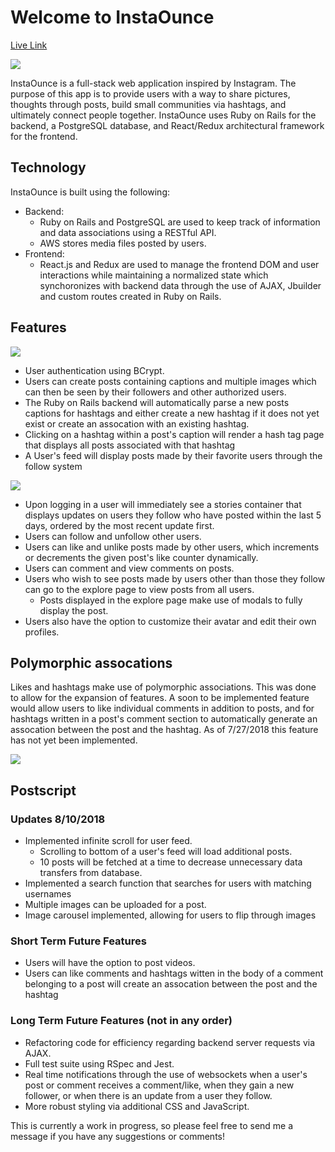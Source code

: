 # Welcome to InstaOunce





[Live Link](https://insta-ounce.herokuapp.com)

![](https://lh3.googleusercontent.com/UZFJF0NdfJL4mORiQGw7OavxYF6kYRK3fW8kr_z8D1RF5fSYZmT-XfJ5WRxd2vFmQTpUDJzqIi72IO0nJxAUGOFrhB11N-qt0XpzoogCBf4o_7F9ybPqruVwwI9tdqsz2FKOttjmUUYLNEfa2GXVQ9VcwbcjBEdaIFNCJIthTSYBzJBBaqhFCkHjQcYPT7GrQU-jNQjq1QBVB83R0dlT5qTUg-SvUa_N3VYjdiCUZEVauwX3c-JSuNWMeIQXpPbnlO3Dmi-Tr9cPVvP_F08F8xER20Aq6HZAjLLxbyEi8oC2avWNxNQAGQrdLGO6yEFRwIXQ50o9gcHMd-lMe_oCGuUfkKfiviUtX-MGUEntX4FJu76qV3HYZMafE4qvozbAuh8Qswly5tIVQfpXznHvFisBm4riInCgFHu-rozcfKzMQhb93IeQfrmuksOpUYPIUYnNerAf1QN-oEOG-Xn31nBfI6IeUSM9cfDwzgLQShLDCoQpWuQ_MMNhwwT0NqMT3_uZ--9ei0RRaOguhM2WuC5ZHBKucrZX9ecAY0Xv6A9ZTQfGaH4KqTWYYXFVIuWxg5TqffHfCYPidPliqWMecZTaGxX-cktUJQaIYQg=w600-h348-no)

InstaOunce is a full-stack web application inspired by Instagram. The purpose of this app is to provide users with a way to share pictures, thoughts through posts, build small communities via hashtags, and ultimately connect people together. InstaOunce uses Ruby on Rails for the backend, a PostgreSQL database, and React/Redux architectural framework for the frontend.

## Technology
InstaOunce is built using the following: 
*  Backend:
   *  Ruby on Rails and PostgreSQL are used to keep track of information and data associations using a RESTful API.
   *  AWS stores media files posted by users.
*  Frontend: 
   *  React.js and Redux are used to manage the frontend DOM and user interactions while maintaining a normalized state which synchoronizes with backend data through the use of AJAX, Jbuilder and custom routes created in Ruby on Rails.
   
## Features

![](https://lh3.googleusercontent.com/lhHeDsKqeQ2_5ojgKS2UNHqTvjXg1mUWsbPrEusgKmisKtV7UkUo-Xf-O4eOV4ZGRMOYnhzSi92PYjHG2d68Ub4rcXRDteklBgJHT6hmO6TR-5BInjzIOVDekNRFI1i922cLTScDvrv9jmOPC1YS-ENrZ9_MCl_SX-n_IYr9Im_Ti7s-LgCytJn4n_Xji2J-hcK1Y1LuLPBs9RamwnF167_stbzGxwN_vhjmQlEtkyKPskzbmT0UlV6C8_e4FISjzipFfJnN_tcABC6Qzt43lCirxc016LH5MOuqhjhdv3c1Uqj5KiaiVDm-yATx0vp481BDXa_m2Vfw5aXfC-UnP3HWJh-AeMau-Uoh_JYrFRzPwR5Ke9j0jTF_G2rlZm95gZPboX8SUOBSZabLztL2ydVgFk0crrUYMAlEpThTdHYHZRZUVGyT2LemeXMPuIOI3w_siYQQDsISWzngXbXIITdSceKlAM2MfqDMLdg8xZojEx_4vLmO9sMd8sRoI0mo2LaFiUpylqAs34UiRswSyu8cY5T-oGBLmtAu7EPl8QhrbUDZkO_01IwWdsYEpbyr4LFj-saaAYiWLF8tuv_4FRXIb2bQlR8x0wzYwJo=w600-h338-no)

*  User authentication using BCrypt.
*  Users can create posts containing captions and multiple images which can then be seen by their followers and other authorized users.
*  The Ruby on Rails backend will automatically parse a new posts captions for hashtags and either create a new hashtag if it does not yet exist or create an assocation with an existing hashtag.
*  Clicking on a hashtag within a post's caption will render a hash tag page that displays all posts associated with that hashtag
*  A User's feed will display posts made by their favorite users through the follow system

![](https://lh3.googleusercontent.com/jCilSci3nqtU9GCwcqD8jnzuUcS9AA96XsBaNokDFC66MbxWMlF-jh_yRDeHouTBhKO8F2dtitD_57VrUIu-5QUQc471-lWgTVrAs0LVt8OjyKPt3iGNHe7h5Rygs0H0eFfsMC9gb45x8mdt8zTU2zcNQAjZ-QK2xSrIgnZ4_Jczif_IS6piq_xP4J-IDqyU797Wb3Ip0TBt3ngtW01DjsANYqoVp5PaRxeWOaeUwduuMJbxAG9C9Ydj4pFIRQgCTGvLkU6KfZqCsQ8ntSCzHZY3ZxBsyquVVyljx8-om3DGiE3eqxbd4JGoCWiuUbDsa7jUKpKE0UQFffYuj_irLKywIIoIUQdQU_xoGteI9ummausNuiX84GZ_G8px9SdWEFOeRYyGcDVMiTyV6Ai--7w5tD8qzifw_AL5h7-r-SGu7p9yyiUO7lBL63tgqeARhDlZBjOj_XAU5Dr_Dph3rxIUsuCmkZXlvSJ0cCZ_HQwCBXv3v7iEpTxiGzB0IrUn12LMK6zctOa6qWjO0siA1PCS9jpT21QLSO_EanC1uEacz6_t11MZW38DdL_i3-NRe4_iSE7kKPHXDvVHkG8VSjm_Y4x0ukIlLbHSeuw=w800-h447-no)

*  Upon logging in a user will immediately see a stories container that displays updates on users they follow who have posted within the last 5 days, ordered by the most recent update first.
*  Users can follow and unfollow other users.
*  Users can like and unlike posts made by other users, which increments or decrements the given post's like counter dynamically.
*  Users can comment and view comments on posts.
*  Users who wish to see posts made by users other than those they follow can go to the explore page to view posts from all users.
   *  Posts displayed in the explore page make use of modals to fully display the post.
*  Users also have the option to customize their avatar and edit their own profiles.

## Polymorphic assocations
Likes and hashtags make use of polymorphic associations. This was done to allow for the expansion of features. A soon to be implemented feature would allow users to like individual comments in addition to posts, and for hashtags written in a post's comment section to automatically generate an assocation between the post and the hashtag. As of 7/27/2018 this feature has not yet been implemented.

![](https://lh3.googleusercontent.com/Nc4RF9rrDzgpoqyMru5vO5ii6fVQCjIaBccgLSwMkMwikhwImyAa0_M09ZQEf8AMlddSkZNpCnmMR-KAaMUp_HaAopSx5eSyxfYBA5o9Pig5if6xPCc7HWJ2snbnHudyWs-LAMZj5z-nZF-QrhFFMlzPRKMT-TWWqbuvSrtOOWI29BtHZrA1rnYbOSNTyPrunhpcU_cfjIbdUW6yb2MrMxwg_Nk3ZneK4QJtOXQN5WuhPBO5eQrmhoABGGDCYvpwiuKUViflKxW3mpIXeBgVwD_W8--0zTSDU-8jtdq8gencB-n31t0wLJjtHrN25FsG3dqoumdjZZMav3gBYBPCujgRKEhR36CzGi1q5hMYnkOAtfNYvb_4I91mDBMAUF-TyUOH3vp6EcNdUCQzSOt7UJf7YcAU5vrEPO_cYD8PbHNxaBteYyZPKDx-wQYI0cV26OHqwefzINxti3fEdWKpXL9zJvBJ0NxUfZd7qQvqWK2E9LtbsPDcV1cwE0ZoinjjFBA14T3cBOI0bRw4KLtrqSwPPmRuWlNn56VxM4CCb8iM5k3zYBUAEL8DHK1WdGZ34qjF0Eh5nn6ecgfEH3KPlbB_j4r6Au4Q8T0csbc=w643-h163-no)

## Postscript

### Updates 8/10/2018
*  Implemented infinite scroll for user feed.
   *  Scrolling to bottom of a user's feed will load additional posts.
   *  10 posts will be fetched at a time to decrease unnecessary data transfers from database.
*  Implemented a search function that searches for users with matching usernames
*  Multiple images can be uploaded for a post.
*  Image carousel implemented, allowing for users to flip through images

### Short Term Future Features
*  Users will have the option to post videos.
*  Users can like comments and hashtags witten in the body of a comment belonging to a post will create an assocation between the post and the hashtag

### Long Term Future Features (not in any order)
*  Refactoring code for efficiency regarding backend server requests via AJAX.
*  Full test suite using RSpec and Jest.
*  Real time notifications through the use of websockets when a user's post or comment receives a comment/like, when they gain a new follower, or when there is an update from a user they follow.
*  More robust styling via additional CSS and JavaScript.

This is currently a work in progress, so please feel free to send me a message if you have any suggestions or comments!



